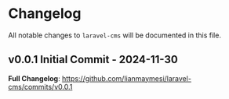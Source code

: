 # Changelog

All notable changes to `laravel-cms` will be documented in this file.

## v0.0.1 Initial Commit - 2024-11-30

**Full Changelog**: https://github.com/lianmaymesi/laravel-cms/commits/v0.0.1
